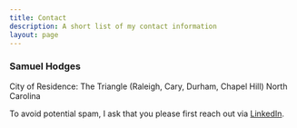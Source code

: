 ```yaml
---
title: Contact
description: A short list of my contact information
layout: page
---
```


### Samuel Hodges

City of Residence: The Triangle (Raleigh, Cary, Durham, Chapel Hill) North Carolina

To avoid potential spam, I ask that you please first reach out via [LinkedIn](https://www.linkedin.com/in/samuel-hodges-software-engineer/).





